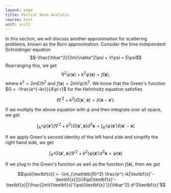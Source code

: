 ```yaml
---
layout: page
title: Partial Wave Analysis
course: test
unit: unit1
---
```


In this section, we will discuss another approximation for scattering problems, known as the Born approximation. Consider the time independent Schrödinger equation
$$-\frac{\hbar^2}{2m}\nabla^2\psi + V\psi = E\psi$$
Rearranging this, we get 
$$\nabla^2\psi(\textbf{x}) + k^2\psi(\textbf{x}) = f(\textbf{x}),$$
where $k^2 = 2mE/\hbar^2$ and $f(\textbf{x}) = 2mV\psi/\hbar^2$. We know that the Green's function $G = -\frac{e^{-ikr}}{4\pi r}$ for the Helmholtz equation satisfies 

$$(\nabla^{\prime 2} + k^2)G(\textbf{x}',\textbf{x}) = \delta(\textbf{x} - \textbf{x}').$$

If we multiply the above equation with $\psi$ and then integrate over all space, we get 

$$\int_{\mathbb{R}^3}\psi(\textbf{x}')(\nabla^{\prime 2} + k^2)G(\textbf{x}',\textbf{x}) d^3\textbf{x} = \int_{\mathbb{R}^3} \psi(\textbf{x}')\delta(\textbf{x}'-\textbf{x})$$

If we apply Green's second identity of the left hand side and simplify the right hand side, we get 

$$\int_{\mathbb{R}^3} G(\textbf{x}',\textbf{x})(\nabla^{\prime 2} + k^2)\psi(\textbf{x}')d^3\textbf{x} = \psi(\textbf{x})$$

If we plug in the Green's function as well as the function $f(\textbf{x})$, then we get 

$$\psi(\textbf{x}) = -\int_{\mathbb{R}^3} \frac{e^{-ik|\textbf{x}'-\textbf{x}|}}{4\pi|\textbf{x}'-\textbf{x}|}\frac{2mV(\textbf{x}')\psi(\textbf{x}')}{\hbar^2} d^3\textbf{x}'$$



